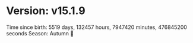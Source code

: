 # Version: v15.1.9
Time since birth: 5519 days, 132457 hours, 7947420 minutes, 476845200 seconds
Season: Autumn 🍁
